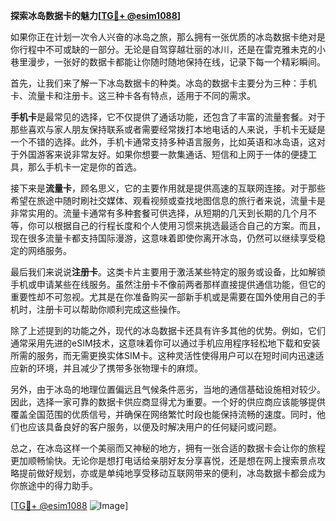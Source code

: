 **探索冰岛数据卡的魅力[[TG💪+ @esim1088](https://t.me/s/esim1088)]**

如果你正在计划一次令人兴奋的冰岛之旅，那么拥有一张优质的冰岛数据卡绝对是你行程中不可或缺的一部分。无论是自驾穿越壮丽的冰川，还是在雷克雅未克的小巷里漫步，一张好的数据卡都能让你随时随地保持在线，记录下每一个精彩瞬间。

首先，让我们来了解一下冰岛数据卡的种类。冰岛的数据卡主要分为三种：手机卡、流量卡和注册卡。这三种卡各有特点，适用于不同的需求。

**手机卡**是最常见的选择，它不仅提供了通话功能，还包含了丰富的流量套餐。对于那些喜欢与家人朋友保持联系或者需要经常拨打本地电话的人来说，手机卡无疑是一个不错的选择。此外，手机卡通常支持多种语言服务，比如英语和冰岛语，这对于外国游客来说非常友好。如果你想要一款集通话、短信和上网于一体的便捷工具，那么手机卡一定是你的首选。

接下来是**流量卡**，顾名思义，它的主要作用就是提供高速的互联网连接。对于那些希望在旅途中随时刷社交媒体、观看视频或查找地图信息的旅行者来说，流量卡是非常实用的。流量卡通常有多种套餐可供选择，从短期的几天到长期的几个月不等，你可以根据自己的行程长度和个人使用习惯来挑选最适合自己的方案。而且，现在很多流量卡都支持国际漫游，这意味着即使你离开冰岛，仍然可以继续享受稳定的网络服务。

最后我们来说说**注册卡**。这类卡片主要用于激活某些特定的服务或设备，比如解锁手机或申请某些在线服务。虽然注册卡不像前两者那样直接提供通信功能，但它的重要性却不可忽视。尤其是在你准备购买一部新手机或是需要在国外使用自己的手机时，注册卡可以帮助你顺利完成这些操作。

除了上述提到的功能之外，现代的冰岛数据卡还具有许多其他的优势。例如，它们通常采用先进的eSIM技术，这意味着你可以通过手机应用程序轻松地下载和安装所需的服务，而无需更换实体SIM卡。这种灵活性使得用户可以在短时间内迅速适应新的环境，并且减少了携带多张物理卡的麻烦。

另外，由于冰岛的地理位置偏远且气候条件恶劣，当地的通信基础设施相对较少。因此，选择一家可靠的数据卡供应商显得尤为重要。一个好的供应商应该能够提供覆盖全国范围的优质信号，并确保在网络繁忙时段也能保持流畅的速度。同时，他们也应该具备良好的客户服务，以便及时解决用户的任何疑问或问题。

总之，在冰岛这样一个美丽而又神秘的地方，拥有一张合适的数据卡会让你的旅程更加顺畅愉快。无论你是想打电话给亲朋好友分享喜悦，还是想在网上搜索景点攻略提前做好规划，亦或是单纯地享受移动互联网带来的便利，冰岛数据卡都会成为你旅途中的得力助手。

[[TG💪+ @esim1088](https://t.me/s/esim1088) ![Image](https://i.postimg.cc/4NQfJmqS/Snipaste-2025-05-13-00-14-12.png)]